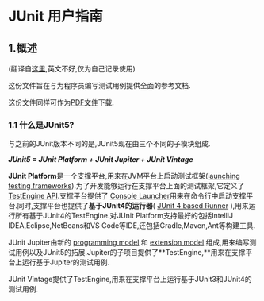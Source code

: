 # JUnit 用户指南

## 1.概述

(翻译自[这里](https://junit.org/junit5/docs/current/user-guide/),英文不好,仅为自己记录使用)

这份文件旨在与为程序员编写测试用例提供全面的参考文档.

这份文件同样可作为[PDF文件](https://junit.org/junit5/docs/current/user-guide/index.pdf)下载.

### 1.1 什么是JUnit5?

与之前的JUnit版本不同的是,JUnit5现在由三个不同的子模块组成.

***JUnit5 = JUnit Platform + JUnit Jupiter + JUnit Vintage***

**JUnit Platform**是一个支撑平台,用来在JVM平台上启动测试框架([launching testing frameworks](https://junit.org/junit5/docs/current/user-guide/#launcher-api)).为了开发能够运行在支撑平台上面的测试框架,它定义了[TestEngine API](https://junit.org/junit5/docs/current/api/org/junit/platform/engine/TestEngine.html).支撑平台提供了 [Console Launcher](https://junit.org/junit5/docs/current/user-guide/#running-tests-console-launcher)用来在命令行中启动支撑平台.同时,支撑平台也提供了**基于JUnit4的运行器**( [JUnit 4 based Runner](https://junit.org/junit5/docs/current/user-guide/#running-tests-junit-platform-runner) ),用来运行所有基于JUnit4的TestEngine.对JUnit Platform支持最好的包括IntelliJ IDEA,Eclipse,NetBeans和VS Code等IDE,还包括Gradle,Maven,Ant等构建工具.

JUnit Jupiter由新的 [programming model](https://junit.org/junit5/docs/current/user-guide/#writing-tests) 和 [extension model](https://junit.org/junit5/docs/current/user-guide/#extensions) 组成,用来编写测试用例以及JUnit5的拓展.Jupiter的子项目提供了**TestEngine,**用来在支撑平台上运行基于Jupiter的测试用例.

JUnit Vintage提供了TestEngine,用来在支撑平台上运行基于JUnit3和JUnit4的测试用例.